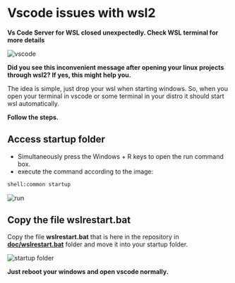 # Vscode issues with wsl2

**Vs Code Server for WSL closed unexpectedly. Check WSL terminal for more details**

![vscode](https://github.com/lexdmm/utils/blob/master/img/vscode-wsl-closed-unexpectedly.png)

**Did you see this inconvenient message after opening your linux projects through wsl2? If yes, this might help you.**

The idea is simple, just drop your wsl when starting windows. So, when you open your terminal in vscode or some terminal in your distro it should start wsl automatically.

**Follow the steps.**

## Access startup folder
- Simultaneously press the Windows + R keys to open the run command box.
- execute the command according to the image:

```sh
shell:common startup
```

![run](https://github.com/lexdmm/utils/blob/master/img/run-common-startup.png)

## Copy the file wslrestart.bat

Copy the file **wslrestart.bat** that is here in the repository in **[doc/wslrestart.bat](https://github.com/lexdmm/utils/blob/1c70fd4c61c50b72568f0db2da32ea54aec006af/doc/script-restart-wsl/wslrestart.bat)** folder and move it into your startup folder.

![startup folder](https://github.com/lexdmm/utils/blob/master/img/startup-folder.png)

**Just reboot your windows and open vscode normally.**
